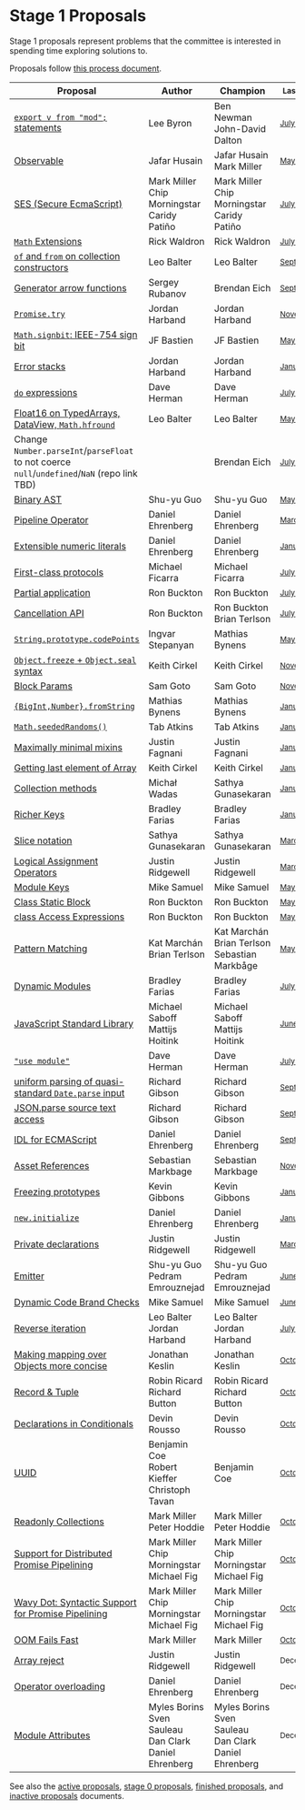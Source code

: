 # Stage 1 Proposals

Stage 1 proposals represent problems that the committee is interested in spending time exploring solutions to.

Proposals follow [this process document](https://tc39.github.io/process-document/).

| Proposal                                                                                     | Author                                                | Champion                                               | <sub>Last Presented</sub>                                         |
| -------------------------------------------------------------------------------------------- | ----------------------------------------------------- | ------------------------------------------------------ | ----------------------------------------------------------------- |
| [`export v from "mod";` statements][export-from]                                             | Lee Byron                                             | Ben Newman<br />John-David Dalton                      | <sub>[July&nbsp;2017][export-from-notes]</sub>                    |
| [Observable][observable]                                                                     | Jafar Husain                                          | Jafar Husain<br />Mark Miller                          | <sub>[May&nbsp;2017][observable-notes]</sub>                      |
| [SES (Secure EcmaScript)][secure-ecmascript]                                                 | Mark Miller<br />Chip Morningstar<br />Caridy Patiño  | Mark Miller<br />Chip Morningstar<br />Caridy Patiño   | <sub>[July&nbsp;2019][secure-ecmascript-notes]</sub>              |
| [`Math` Extensions][more-math]                                                               | Rick Waldron                                          | Rick Waldron                                           | <sub>[July&nbsp;2016][more-math-notes]</sub>                      |
| [`of` and `from` on collection constructors][collection-of-from]                             | Leo Balter                                            | Leo Balter                                             | <sub>[September&nbsp;2016][collection-of-from-notes]</sub>        |
| [Generator arrow functions][generator-arrow-functions]                                       | Sergey Rubanov                                        | Brendan Eich                                           | <sub>[September&nbsp;2016][generator-arrow-functions-notes]</sub> |
| [`Promise.try`][try]                                                                         | Jordan Harband                                        | Jordan Harband                                         | <sub>[November&nbsp;2016][try-notes]</sub>                        |
| [`Math.signbit`: IEEE-754 sign bit][signbit]                                                 | JF Bastien                                            | JF Bastien                                             | <sub>[May&nbsp;2017][signbit-notes]</sub>                         |
| [Error stacks][stacks]                                                                       | Jordan Harband                                        | Jordan Harband                                         | <sub>[January&nbsp;2017][stacks-notes]</sub>                      |
| [`do` expressions][do]                                                                       | Dave Herman                                           | Dave Herman                                            | <sub>[July&nbsp;2018][do-notes]</sub>                             |
| [Float16 on TypedArrays, DataView, `Math.hfround`][float16s]                                 | Leo Balter                                            | Leo Balter                                             | <sub>[May&nbsp;2017][float16s-notes]</sub>                        |
| Change `Number.parseInt`/`parseFloat` to not coerce `null`/`undefined`/`NaN` (repo link TBD) |                                                       | Brendan Eich                                           | <sub>[July&nbsp;2017][parseInt-to-parseFloat]</sub>               |
| [Binary AST][binary-ast]                                                                     | Shu-yu Guo                                            | Shu-yu Guo                                             | <sub>[May&nbsp;2018][binary-ast-notes]</sub>                      |
| [Pipeline Operator][pipeline]                                                                | Daniel Ehrenberg                                      | Daniel Ehrenberg                                       | <sub>[March&nbsp;2018][pipeline-notes]</sub>                      |
| [Extensible numeric literals][extensible-literals]                                           | Daniel Ehrenberg                                      | Daniel Ehrenberg                                       | <sub>[January&nbsp;2019][extensible-literals-notes]               |
| [First-class protocols][protocols]                                                           | Michael Ficarra                                       | Michael Ficarra                                        | <sub>[July&nbsp;2018][protocols-notes]</sub>                      |
| [Partial application][partial-application]                                                   | Ron Buckton                                           | Ron Buckton                                            | <sub>[July&nbsp;2018][partial-application-notes]</sub>            |
| [Cancellation API][cancel-api]                                                               | Ron Buckton                                           | Ron Buckton<br />Brian Terlson                         | <sub>[July&nbsp;2018][cancel-api-notes]</sub>                     |
| [`String.prototype.codePoints`][codepoints]                                                  | Ingvar Stepanyan                                      | Mathias Bynens                                         | <sub>[May&nbsp;2018][codepoints-notes]</sub>                      |
| [`Object.freeze` + `Object.seal` syntax][freeze-seal-syntax]                                 | Keith Cirkel                                          | Keith Cirkel                                           | <sub>[November&nbsp;2017][freeze-seal-syntax]</sub>               |
| [Block Params][block-params]                                                                 | Sam Goto                                              | Sam Goto                                               | <sub>[November&nbsp;2017][block-params-notes]</sub>               |
| [`{BigInt,Number}.fromString`][from-string]                                                  | Mathias Bynens                                        | Mathias Bynens                                         | <sub>[January&nbsp;2018][from-string-notes]</sub>                 |
| [`Math.seededRandoms()`][seeded-randoms]                                                     | Tab Atkins                                            | Tab Atkins                                             | <sub>[January&nbsp;2018][seeded-randoms-notes]</sub>              |
| [Maximally minimal mixins][mixins]                                                           | Justin Fagnani                                        | Justin Fagnani                                         | <sub>[January&nbsp;2018][mixins-notes]</sub>                      |
| [Getting last element of Array][arraylast]                                                   | Keith Cirkel                                          | Keith Cirkel                                           | <sub>[January&nbsp;2018][arraylast-notes]</sub>                   |
| [Collection methods][collection-methods]                                                     | Michał Wadas                                          | Sathya Gunasekaran                                     | <sub>[January&nbsp;2018][collection-methods-notes] </sub>         |
| [Richer Keys][richer-keys]                                                                   | Bradley Farias                                        | Bradley Farias                                         | <sub>[January&nbsp;2019][richer-keys-notes]</sub>                 |
| [Slice notation][slice-notation]                                                             | Sathya Gunasekaran                                    | Sathya Gunasekaran                                     | <sub>[March&nbsp;2018][slice-notation-notes]</sub>                |
| [Logical Assignment Operators][logical-assignment]                                           | Justin Ridgewell                                      | Justin Ridgewell                                       | <sub>[March&nbsp;2018][logical-assignment-notes]</sub>            |
| [Module Keys][module-keys]                                                                   | Mike Samuel                                           | Mike Samuel                                            | <sub>[May&nbsp;2018][module-keys-notes]</sub>                     |
| [Class Static Block][static-blocks]                                                          | Ron Buckton                                           | Ron Buckton                                            | <sub>[May&nbsp;2018][static-blocks-notes]</sub>                   |
| [class Access Expressions][class-access-expressions]                                         | Ron Buckton                                           | Ron Buckton                                            | <sub>[May&nbsp;2018][class-access-expressions-notes]</sub>        |
| [Pattern Matching][matching]                                                                 | Kat Marchán<br />Brian Terlson                        | Kat Marchán<br />Brian Terlson<br />Sebastian Markbåge | <sub>[May&nbsp;2018][matching-notes]</sub>                        |
| [Dynamic Modules][dynamic-modules]                                                           | Bradley Farias                                        | Bradley Farias                                         | <sub>[July&nbsp;2018][dynamic-modules-notes]</sub>                |
| [JavaScript Standard Library][standard-library]                                              | Michael Saboff<br />Mattijs Hoitink                   | Michael Saboff<br />Mattijs Hoitink                    | <sub>[June&nbsp;2019][standard-library-notes]</sub>               |
| [`"use module"`][modules-pragma]                                                             | Dave Herman                                           | Dave Herman                                            | <sub>[July&nbsp;2017][modules-pragma-notes]</sub>                 |
| [uniform parsing of quasi-standard `Date.parse` input][uniform-date-parse]                   | Richard Gibson                                        | Richard Gibson                                         | <sub>[September&nbsp;2018][uniform-date-parse-notes]</sub>        |
| [JSON.parse source text access][json-parse-source]                                           | Richard Gibson                                        | Richard Gibson                                         | <sub>[September&nbsp;2018][json-parse-source-notes]</sub>         |
| [IDL for ECMAScript][idl]                                                                    | Daniel Ehrenberg                                      | Daniel Ehrenberg                                       | <sub>[September&nbsp;2018][idl-notes]</sub>                       |
| [Asset References][asset-references]                                                         | Sebastian Markbage                                    | Sebastian Markbage                                     | <sub>[November&nbsp;2018][asset-references-notes]</sub>           |
| [Freezing prototypes][freeze-proto]                                                          | Kevin Gibbons                                         | Kevin Gibbons                                          | <sub>[January&nbsp;2019][freeze-proto-notes]</sub>                |
| [`new.initialize`][new.initialize]                                                           | Daniel Ehrenberg                                      | Daniel Ehrenberg                                       | <sub>[January&nbsp;2019][new.initialize-notes]</sub>              |
| [Private declarations][private-declarations]                                                 | Justin Ridgewell                                      | Justin Ridgewell                                       | <sub>[March&nbsp;2019][private-declarations-notes]</sub>          |
| [Emitter][emitter]                                                                           | Shu-yu Guo<br />Pedram Emrouznejad                    | Shu-yu Guo<br />Pedram Emrouznejad                     | <sub>[June&nbsp;2019][emitter-notes]</sub>                        |
| [Dynamic Code Brand Checks][dynamic-code-brand-checks]                                       | Mike Samuel                                           | Mike Samuel                                            | <sub>[June&nbsp;2019][dynamic-code-brand-checks-notes]</sub>      |
| [Reverse iteration][reverse-iteration]                                                       | Leo Balter<br />Jordan Harband                        | Leo Balter<br />Jordan Harband                         | <sub>[July 2019][reverse-iteration-notes]</sub>                   |
| [Making mapping over Objects more concise][object-map]                                       | Jonathan Keslin                                       | Jonathan Keslin                                        | <sub>[October 2019][object-map-notes]</sub>                       |
| [Record & Tuple][record-tuple]                                                               | Robin Ricard<br />Richard Button                      | Robin Ricard<br />Richard Button                       | <sub>[October 2019][record-tuple-notes]</sub>                     |
| [Declarations in Conditionals][declarations-in-conditionals]                                 | Devin Rousso                                          | Devin Rousso                                           | <sub>[October 2019][declarations-in-conditionals-notes]</sub>     |
| [UUID][uuid]                                                                                | Benjamin Coe<br />Robert Kieffer <br />Christoph Tavan | Benjamin Coe                                           | <sub>[October 2019][uuid-notes]</sub>                             |
| [Readonly Collections][readonly-collections]                                                 | Mark Miller<br />Peter Hoddie                         | Mark Miller<br />Peter Hoddie                          | <sub>[October 2019][readonly-collections-notes]</sub>             |
| [Support for Distributed Promise Pipelining][eventual-send]                                  | Mark Miller<br />Chip Morningstar<br />Michael Fig    | Mark Miller<br />Chip Morningstar<br />Michael Fig     | <sub>[October 2019][eventual-send-notes]</sub>                    |
| [Wavy Dot: Syntactic Support for Promise Pipelining][wavy-dot]                               | Mark Miller<br />Chip Morningstar<br />Michael Fig    | Mark Miller<br />Chip Morningstar<br />Michael Fig     | <sub>[October 2019][wavy-dot-notes]</sub>                         |
| [OOM Fails Fast][oom]                                                                        | Mark Miller                                           | Mark Miller                                            | <sub>[October 2019][oom-notes]</sub>                              |
| [Array reject][array-reject]                                                                 | Justin Ridgewell                                      | Justin Ridgewell                                       | <sub>December 2019</sub>                                          |
| [Operator overloading][overloading]                                                          | Daniel Ehrenberg                                      | Daniel Ehrenberg                                       | <sub>December 2019</sub>                                          |
| [Module Attributes][module-attributes]                            | Myles Borins<br />Sven Sauleau<br />Dan Clark<br />Daniel Ehrenberg | Myles Borins<br />Sven Sauleau<br />Dan Clark<br />Daniel Ehrenberg | <sub>December 2019</sub>                                          |

See also the [active proposals](README.md), [stage 0 proposals](stage-0-proposals.md), [finished proposals](finished-proposals.md), and [inactive proposals](inactive-proposals.md) documents.


[export-from]: https://github.com/tc39/proposal-export-default-from
[export-from-notes]: https://github.com/tc39/notes/blob/master/meetings/2017-07/jul-27.md#export-default-from
[observable]: https://github.com/tc39/proposal-observable
[observable-notes]: https://github.com/tc39/notes/blob/master/meetings/2017-05/may-25.md#17iiia-observable-proposal-to-stage-2
[secure-ecmascript]: https://github.com/tc39/proposal-ses
[secure-ecmascript-notes]: https://github.com/tc39/notes/blob/master/meetings/2019-07/july-25.md#status-of-secure-ecmascript
[ses-notes]: https://github.com/tc39/notes/blob/master/meetings/2018-03/mar-20.md#10ia-update-on-frozen-realms-in-light-of-meltdown-and-spectre
[more-math]: https://github.com/rwaldron/proposal-math-extensions
[more-math-notes]: https://github.com/tc39/notes/blob/master/meetings/2016-07/jul-26.md#9iie-math-extensions
[collection-of-from]: https://github.com/leobalter/proposal-setmap-offrom
[collection-of-from-notes]: https://github.com/tc39/notes/blob/master/meetings/2016-09/sept-29.md#11iic-set-map-weakset-and-weakmap-of-and-from-methods
[generator-arrow-functions]: https://github.com/tc39/proposal-generator-arrow-functions
[generator-arrow-functions-notes]: https://github.com/tc39/notes/blob/master/meetings/2016-09/sept-27.md#11ic-generator-arrow-functions
[try]: https://github.com/tc39/proposal-promise-try
[try-notes]: https://github.com/tc39/notes/blob/master/meetings/2016-11/nov-29.md#11iib-promisetry
[signbit]: https://github.com/tc39/proposal-Math.signbit
[signbit-notes]: https://github.com/tc39/notes/blob/master/meetings/2017-05/may-23.md#16ib-mathsignbit-proposal
[stacks]: https://github.com/tc39/proposal-error-stacks
[stacks-notes]: https://github.com/tc39/notes/blob/master/meetings/2017-01/jan-25.md#15iiia-error-stacks-seeking-stage-1
[do]: https://github.com/tc39/proposal-do-expressions
[do-notes]: https://github.com/tc39/notes/blob/master/meetings/2018-07/july-24.md#update-on-do-expressions
[float16s]: https://docs.google.com/presentation/d/1Ta_IbravBUOvu7LUhlN49SvLU-8G8bIQnsS08P3Z4vY/edit?usp=sharing
[float16s-notes]: https://github.com/tc39/notes/blob/master/meetings/2017-05/may-23.md#16ig-float16-on-typedarrays-dataview-mathhfround-for-stage-1
[parseInt-to-parseFloat]: https://github.com/tc39/notes/blob/master/meetings/2017-07/jul-26.md#13iib-consider-changing-numberparseint-and-numberparsefloat
[binary-ast]: https://github.com/tc39/proposal-binary-ast
[binary-ast-notes]: https://github.com/tc39/notes/blob/master/meetings/2018-05/may-24.md#binary-ast
[pipeline]: https://github.com/tc39/proposal-pipeline-operator
[pipeline-notes]: https://github.com/tc39/notes/blob/master/meetings/2018-03/mar-22.md#10ive-pipeline-operator
[extensible-literals]: https://github.com/tc39/proposal-extended-numeric-literals
[extensible-literals-notes]: https://github.com/tc39/notes/blob/master/meetings/2019-01/jan-30.md#extended-numeric-literals-status-update-and-consider-restoring-numeric-separators-to-stage-3
[protocols]: https://github.com/michaelficarra/proposal-first-class-protocols
[protocols-notes]: https://github.com/tc39/notes/blob/master/meetings/2018-07/july-25.md#updates-on-first-class-protocols
[partial-application]: https://github.com/tc39/proposal-partial-application
[partial-application-notes]: https://github.com/tc39/notes/blob/master/meetings/2018-07/july-25.md#partial-application
[cancel-api]: https://github.com/tc39/proposal-cancellation
[cancel-api-notes]: https://github.com/tc39/notes/blob/master/meetings/2018-07/july-25.md#cancellation-update
[codepoints]: https://github.com/tc39/proposal-string-prototype-codepoints
[codepoints-notes]: https://github.com/tc39/notes/blob/master/meetings/2018-05/may-22.md#stringprototypecodepoints-for-stage-2
[freeze-seal-syntax]: https://github.com/keithamus/object-freeze-seal-syntax
[freeze-seal-syntax-notes]: https://github.com/tc39/notes/blob/master/meetings/2017-11/nov-30.md#10ivd-objectfreeze--objectseal-syntax-proposal-for-stage-0
[block-params]: https://github.com/samuelgoto/proposal-block-params
[block-params-notes]: https://github.com/tc39/notes/blob/master/meetings/2017-11/nov-30.md#9iiia-block-params-to-stage-1
[from-string]: https://github.com/mathiasbynens/proposal-number-fromstring
[from-string-notes]: https://github.com/tc39/notes/blob/master/meetings/2018-01/jan-23.md#13iic-bigintnumberfromstring-for-stage-1
[seeded-randoms]: https://github.com/tabatkins/js-seeded-random
[seeded-randoms-notes]: https://github.com/tc39/notes/blob/master/meetings/2018-01/jan-23.md#13iif-mathseededrandoms-for-stage-1
[mixins]: https://github.com/justinfagnani/proposal-mixins
[mixins-notes]: https://github.com/tc39/notes/blob/master/meetings/2018-01/jan-23.md#13iiie-maximally-minimal-mixins-proposal
[arraylast]: https://github.com/keithamus/proposal-array-last
[arraylast-notes]: https://github.com/tc39/notes/blob/master/meetings/2018-01/jan-24.md#13iiim-getting-last-item-from-array-for-stage-2
[collection-methods]: https://github.com/tc39/collection-methods
[collection-methods-notes]: https://github.com/tc39/notes/blob/master/meetings/2018-01/jan-23.md#13iiik-new-set-builtin-methods-for-stage-2
[richer-keys]: https://github.com/tc39/proposal-richer-keys
[richer-keys-notes]: https://github.com/tc39/notes/blob/master/meetings/2019-01/jan-30.md#richer-keys-for-stage-2
[slice-notation]: https://github.com/tc39/proposal-slice-notation/
[slice-notation-notes]: https://github.com/tc39/notes/blob/master/meetings/2018-03/mar-22.md#slice-notation-for-stage-1
[logical-assignment]: https://github.com/tc39/proposal-logical-assignment
[logical-assignment-notes]: https://github.com/tc39/notes/blob/master/meetings/2018-03/mar-22.md#10ie-logical-assignment-operators-for-stage-1-cont
[module-keys]: https://github.com/tc39/tc39-module-keys
[module-keys-notes]: https://github.com/tc39/notes/blob/master/meetings/2018-05/may-23.md#module-keys-strawman-for-stage-1
[static-blocks]: https://github.com/tc39/proposal-class-static-block#readme
[static-blocks-notes]: https://github.com/tc39/notes/blob/master/meetings/2018-05/may-23.md#class-static-block
[class-access-expressions]: https://github.com/tc39/proposal-class-access-expressions
[class-access-expressions-notes]: https://github.com/tc39/notes/blob/master/meetings/2018-05/may-23.md#class-access-expressions
[matching]: https://github.com/tc39/proposal-pattern-matching
[matching-notes]: https://github.com/tc39/notes/blob/master/meetings/2018-05/may-24.md#pattern-matching-for-stage-1
[dynamic-modules]: https://github.com/guybedford/proposal-dynamic-modules
[dynamic-modules-notes]: https://github.com/tc39/notes/blob/master/meetings/2018-07/july-25.md#dynamic-modules
[standard-library]: https://github.com/tc39/proposal-javascript-standard-library
[standard-library-notes]: https://github.com/tc39/notes/blob/master/meetings/2019-06/june-5.md#javascript-standard-library-for-stage-2--part-2-
[modules-pragma]: https://github.com/tc39/proposal-modules-pragma
[modules-pragma-notes]: https://github.com/tc39/notes/blob/master/meetings/2017-07/jul-26.md#9ivb-modulescript-pragma-for-stage-2
[uniform-date-parse]: https://github.com/tc39/proposal-uniform-interchange-date-parsing
[uniform-date-parse-notes]: https://github.com/tc39/notes/blob/master/meetings/2018-09/sept-26.md#uniform-parsing-of-quasi-standard-dateparse-input
[json-parse-source]: https://github.com/tc39/proposal-json-parse-with-source
[json-parse-source-notes]: https://github.com/tc39/notes/blob/master/meetings/2018-09/sept-27.md#jsonparse-source-text-access
[idl]: https://github.com/littledan/proposal-idl
[idl-notes]: https://github.com/tc39/notes/blob/master/meetings/2018-09/sept-27.md#idl-for-javascript
[asset-references]: https://github.com/sebmarkbage/ecmascript-asset-references
[asset-references-notes]: https://github.com/tc39/notes/blob/master/meetings/2018-11/nov-28.md#asset-references-for-stage-1
[freeze-proto]: https://github.com/tc39/proposal-freeze-prototype
[freeze-proto-notes]: https://github.com/tc39/notes/blob/master/meetings/2019-01/jan-31.md#freezing-prototypes-for-stage-1
[new.initialize]: https://github.com/littledan/proposal-new-initialize
[new.initialize-notes]: https://github.com/tc39/notes/blob/master/meetings/2019-01/jan-31.md#newinitialize-for-stage-1
[private-declarations]: https://github.com/tc39/proposal-private-declarations
[private-declarations-notes]: https://github.com/tc39/notes/blob/master/meetings/2019-03/mar-28.md#private-declarations-for-stage-1
[emitter]: https://github.com/pemrouz/proposal-emitter
[emitter-notes]: https://github.com/tc39/notes/blob/master/meetings/2019-06/june-5.md#emitter-for-stage-1
[dynamic-code-brand-checks]: https://github.com/tc39-transfer/dynamic-code-brand-checks
[dynamic-code-brand-checks-notes]: https://github.com/tc39/notes/blob/master/meetings/2019-06/june-5.md#evalable-for-stage-1-or-2
[reverse-iteration]: https://github.com/tc39/proposal-reverseIterator
[reverse-iteration-notes]: https://github.com/tc39/notes/blob/master/meetings/2019-07/july-23.md#symbolreverse
[object-map]: https://github.com/tc39/proposal-object-map
[object-map-notes]: https://github.com/tc39/notes/blob/master/meetings/2019-10/october-1.md#objectmap-for-stage-1
[record-tuple]: https://github.com/tc39/proposal-record-tuple
[record-tuple-notes]: https://github.com/tc39/notes/blob/master/meetings/2019-10/october-1.md#records--tuples-for-stage-1
[declarations-in-conditionals]: https://github.com/tc39/proposal-Declarations-in-Conditionals
[declarations-in-conditionals-notes]: https://github.com/tc39/notes/blob/master/meetings/2019-10/october-2.md#declarations-in-conditionals
[uuid]: https://github.com/tc39-transfer/proposal-uuid
[uuid-notes]: https://github.com/tc39/notes/blob/master/meetings/2019-10/october-3.md#uuid-for-stage-1
[readonly-collections]: https://github.com/Agoric/proposal-readonly-collections
[readonly-collections-notes]: https://github.com/tc39/notes/blob/master/meetings/2019-10/october-3.md#readonly-collections-for-stage-1
[eventual-send]: https://github.com/Agoric/proposal-eventual-send
[eventual-send-notes]: https://github.com/tc39/notes/blob/master/meetings/2019-10/october-3.md#eventual-send-support-for-distributed-promise-pipelining
[wavy-dot]: https://github.com/Agoric/proposal-wavy-dot
[wavy-dot-notes]: https://github.com/tc39/notes/blob/master/meetings/2019-10/october-3.md#wavy-dot-syntax-for-promise-pipelining-for-stage-1
[oom]: https://github.com/Agoric/proposal-oom-fails-fast
[oom-notes]: https://github.com/tc39/notes/blob/master/meetings/2019-10/october-3.md#oom-fails-fast-for-stage-1
[array-reject]: https://github.com/jridgewell/proposal-array-select-reject
[overloading]: https://github.com/littledan/proposal-operator-overloading
[module-attributes]: https://github.com/littledan/proposal-module-attributes
